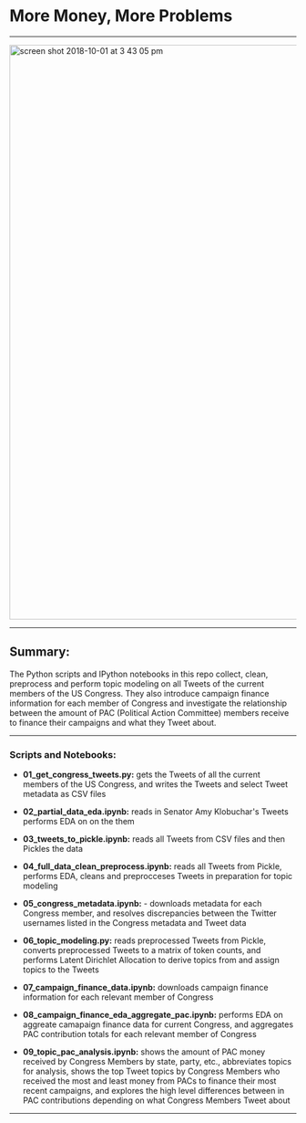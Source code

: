 # More Money, More Problems
---

<img width="1007" alt="screen shot 2018-10-01 at 3 43 05 pm" src="https://user-images.githubusercontent.com/25728710/46312190-59f62200-c592-11e8-9aaf-c65d65c72646.png">

---

## Summary:

The Python scripts and IPython notebooks in this repo collect, clean, preprocess and perform topic modeling on all Tweets of the current members of the US Congress. They also introduce campaign finance information for each member of Congress and investigate the relationship between the amount of PAC (Political Action Committee) members receive to finance their campaigns and what they Tweet about.

---

### Scripts and Notebooks:

* __01_get_congress_tweets.py:__ gets the Tweets of all the current members of the US Congress, and writes the Tweets and select Tweet metadata as CSV files

* __02_partial_data_eda.ipynb:__ reads in Senator Amy Klobuchar's Tweets performs EDA on on the them

* __03_tweets_to_pickle.ipynb:__ reads all Tweets from CSV files and then Pickles the data

* __04_full_data_clean_preprocess.ipynb:__ reads all Tweets from Pickle, performs EDA, cleans and preprocceses Tweets in preparation for topic modeling

* __05_congress_metadata.ipynb:__ - downloads metadata for each Congress member, and resolves discrepancies between the Twitter usernames listed in the Congress metadata and Tweet data

* __06_topic_modeling.py:__ reads preprocessed Tweets from Pickle, converts preprocessed Tweets to a matrix of token counts, and performs Latent Dirichlet Allocation to derive topics from and assign topics to the Tweets

* __07_campaign_finance_data.ipynb:__ downloads campaign finance information for each relevant member of Congress

* __08_campaign_finance_eda_aggregate_pac.ipynb:__ performs EDA on aggreate camapaign finance data for current Congress, and aggregates PAC contribution totals for each relevant member of Congress

* __09_topic_pac_analysis.ipynb:__ shows the amount of PAC money received by Congress Members by state, party, etc., abbreviates topics for analysis, shows the top Tweet topics by Congress Members who received the most and least money from PACs to finance their most recent campaigns, and explores the high level differences between in PAC contributions depending on what Congress Members Tweet about

---
